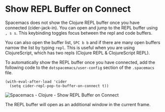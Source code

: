 # Show REPL Buffer on Connect

Spacemacs does not show the Clojure REPL buffer once you have connected (cider-jack-in).  You can open and jump to the REPL buffer using `, s s`.  This keybinding toggles focus between the repl and code buffers.

You can also open the buffer list, `SPC b b` and if there are many open buffers narrow the list by typing `repl`.  This is useful when you are using ClojureScript, which has two repls (Clojure REPL & ClojureScript REPL).

To automatically show the REPL buffer once you have connected, add the following code to the `dotspacemacs/user-config` section of the `.spacemacs` file.


```elisp
(with-eval-after-load 'cider
  (setq cider-repl-pop-to-buffer-on-connect t))
```

![Spacemacs - Clojure - Show REPL Buffer on Connect](/images/spacemacs-clojure-repl-pop-to-buffer-on-connect.png)

The REPL buffer will open as an additional window in the current frame.
